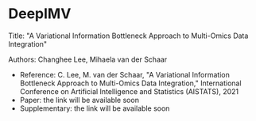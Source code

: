 # DeepIMV
Title: "A Variational Information Bottleneck Approach to Multi-Omics Data Integration"

Authors: Changhee Lee, Mihaela van der Schaar

- Reference: C. Lee, M. van der Schaar, "A Variational Information Bottleneck Approach to Multi-Omics Data Integration," International Conference on Artificial Intelligence and Statistics (AISTATS), 2021
- Paper: the link will be available soon
- Supplementary: the link will be available soon

